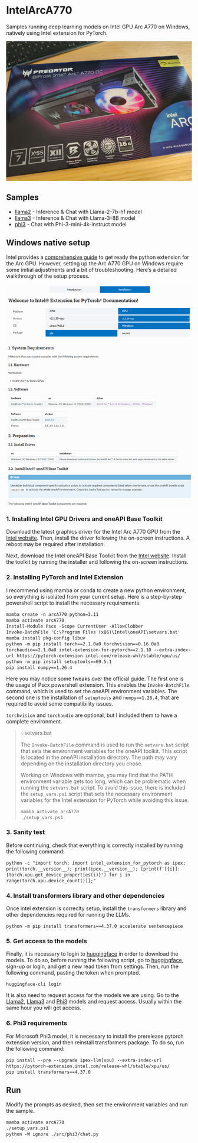 # IntelArcA770

Samples running deep learning models on Intel GPU Arc A770 on Windows, natively using Intel extension for PyTorch.

![Intel Arc A770 GPU used for tests](img/box.jpg)

## Samples

- [llama2](./src/llama2) - Inference & Chat with Llama-2-7b-hf model
- [llama3](./src/llama3) - Inference & Chat with Llama-3-8B model
- [phi3](./src/phi3) - Chat with Phi-3-mini-4k-instruct model

## Windows native setup

Intel provides a [comprehensive guide](https://intel.GitHub.io/intel-extension-for-pytorch/index.html#installation) to get ready the python extension for the Arc GPU. However, setting up the Arc A770 GPU on Windows require some initial adjustments and a bit of troubleshooting. Here’s a detailed walkthrough of the setup process.

![Intel extension for pytorch install guide](img/install.png)

### 1. Installing Intel GPU Drivers and oneAPI Base Toolkit

Download the latest graphics driver for the Intel Arc A770 GPU from the [Intel website](https://www.intel.com/content/www/us/en/download/785597/intel-arc-iris-xe-graphics-windows.html). Then, install the driver following the on-screen instructions. A reboot may be required after installation.

Next, download the Intel oneAPI Base Toolkit from the [Intel website](https://www.intel.com/content/www/us/en/developer/tools/oneapi/base-toolkit-download.html). Install the toolkit by running the installer and following the on-screen instructions.

### 2. Installing PyTorch and Intel Extension

I recommend using mamba or conda to create a new python environment, so everything is isolated from your current setup. Here is a step-by-step powershell script to install the necessary requirements:

```pwsh
mamba create -n arcA770 python=3.11
mamba activate arcA770
Install-Module Pscx -Scope CurrentUser -AllowClobber
Invoke-BatchFile 'C:\Program Files (x86)\Intel\oneAPI\setvars.bat'
mamba install pkg-config libuv
python -m pip install torch==2.1.0a0 torchvision==0.16.0a0 torchaudio==2.1.0a0 intel-extension-for-pytorch==2.1.10 --extra-index-url https://pytorch-extension.intel.com/release-whl/stable/xpu/us/
python -m pip install setuptools==69.5.1
pip install numpy==1.26.4
```

Here you may notice some tweaks over the official guide. The first one is the usage of Pscx powershell extension. This enables the `Invoke-BatchFile` command, which is used to set the oneAPI environment variables. The second one is the installation of `setuptools` and `numpy==1.26.4`, that are required to avoid some compatibility issues.

`torchvision` and `torchaudio` are optional, but I included them to have a complete environment.

>💡setvars.bat
>
> The `Invoke-BatchFile` command is used to run the `setvars.bat` script that sets the environment variables for the oneAPI toolkit. This script is located in the oneAPI installation directory. The path may vary depending on the installation directory you chose.
>
> Working on Windows with mamba, you may find that the PATH environment variable gets too long, which can be problematic when running the `setvars.bat` script. To avoid this issue, there is included the `setup_vars.ps1` script that sets the necessary environment variables for the Intel extension for PyTorch while avoiding this issue.
>
> ```pwsh
> mamba activate arcA770
> ./setup_vars.ps1
> ```

### 3. Sanity test

Before continuing, check that everything is correctly installed by running the following command:

```pwsh
python -c "import torch; import intel_extension_for_pytorch as ipex; print(torch.__version__); print(ipex.__version__); [print(f'[{i}]: {torch.xpu.get_device_properties(i)}') for i in range(torch.xpu.device_count())];"
```

### 4. Install transformers library and other dependencies

Once intel extension is correclty setup, install the `transformers` library and other dependencies required for running the LLMs.

```pwsh
python -m pip install transformers==4.37.0 accelerate sentencepiece
```

### 5. Get access to the models

Finally, it is necessary to login to [huggingface](https://huggingface.co/) in order to download the models. To do so, before running the following script, go to [huggingface](https://huggingface.co/), sign-up or login, and get a new read token from settings. Then, run the following command, pasting the token when prompted.

```pwsh
huggingface-cli login
```

It is also need to request access for the models we are using. Go to the [Llama2](https://huggingface.co/meta-llama/Llama-2-7b-hf), [Llama3](https://huggingface.co/meta-llama/Meta-Llama-3-8B) and [Phi3](https://huggingface.co/microsoft/Phi-3-mini-4k-instruct) models and request access. Usually within the same hour you will get access.

### 6. Phi3 requirements

For Microsoft Phi3 model, it is necessary to install the prerelease pytorch extension version, and then reinstall transformers package. To do so, run the following command:

```pwsh
pip install --pre --upgrade ipex-llm[xpu] --extra-index-url https://pytorch-extension.intel.com/release-whl/stable/xpu/us/
pip install transformers==4.37.0
```

## Run

Modify the prompts as desired, then set the environment variables and run the sample.

```pwsh
mamba activate arcA770
./setup_vars.ps1
python -W ignore ./src/phi3/chat.py
```
